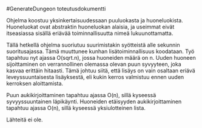 #GenerateDungeon toteutusdokumentti

Ohjelma koostuu yksinkertaisuudessaan puuluokasta ja huoneluokista. Huoneluokat ovat abstraktin huoneluokan alaisia, ja useimmat eivät itseasiassa
 sisällä eriävää toiminnallisuutta nimeä lukuunottamatta.
 
 Tällä hetkellä ohjelma suoriutuu suurimistakin syötteistä alle sekunnin suoritusajassa. Tämä muuttunee kunhan lisätoiminnallisuus koodataan.
 Työ tapahtuu nyt ajassa O(sqrt.n), jossa huoneiden määrä on n. Uuden huoneen sijoittaminen on verrannollinen olemassa olevan puun syvyyteen, joka 
 kasvaa erittäin hitaasti. Tämä johtuu siitä, että lisäys on vain osaltaan eriävä leveyssuuntaisesta lisäyksestä, eli kukin kerros valmistuu
 ennen uuden kerroksen aloittamista.
 
 Puun aukikirjoittaminen tapahtuu ajassa O(n), sillä kyseessä syvyyssuuntainen läpikäynti.
 Huoneiden etäisyyden aukikirjoittaminen tapahtuu ajassa O(n), sillä kyseessä yksiulotteinen lista.
 
 Lähteitä ei ole.

